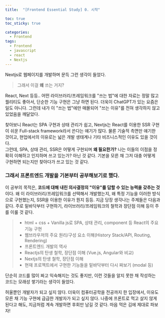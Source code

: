 ```yaml
---
title:  "[Frontend Essential Study] 0. 시작"

toc: true
toc_sticky: true

categories:
  - Frontend
tags:
  - Frontend
  - javascript
  - react
  - Nextjs
---
```



Nextjs로 웹페이지를 개발하며 문득 그런 생각이 들었다.
> 그래서 이걸 **왜** 쓰는 거지?

React, Next 등등.. 어떤 라이브러리/프레임워크를 "쓰는 법"에 대한 자료는 정말 많고 퀄리티도 좋아서, 단순한 기능 구현은 그냥 하면 된다. 더욱이 ChatGPT가 있는 요즘은 일도 아니다. 그런데 내가 이 "쓰는 법"에만 매몰되어 "쓰는 이유"를 전혀 생각하지 않고 있었음을 깨달았다.

찾아보니 React는 SPA 구현과 상태 관리가 쉽고, Nextjs는 React를 이용한 SSR 구현이 쉬운 Full-stack framework라서 쓴다는 얘기가 많다. 물론 기술적 측면만 얘기한 것이고, 현업에서의 이유로는 넓은 개발 생태계나 기타 비즈니스적인 이유도 있을 것이다.  
그런데, SPA, 상태 관리, SSR은 어떻게 구현되며 **왜 필요한가?** 나는 이들의 이점을 정확히 이해하고 인지하며 쓰고 있는가? 아닌 것 같다. 기본을 모른 채 그저 대충 어떻게 구현하면 되는지만 찾아다가 쓰고 있는 것 같다.

### 그래서 프론트엔드 개발을 기본부터 공부해보기로 했다.

이 공부의 목적은, **코드에 대해 내린 의사결정의 "이유"를 답할 수 있는 능력을 갖추는 것**이다. 왜 이 라이브러리/프레임워크를 선택해서 개발했는지, 왜 특정 기능을 이러한 방식으로 구현했는지, SSR을 이용한 이유가 뭔지 등등. 지금 당장 생각나는 주제들은 다음과 같다. 주로 밑바닥부터 구현하기, 라이브러리/프레임워크의 철학과 장단점 이해 등이 주를 이룰 것 같다.

> - html + css + Vanilla js로 SPA, 상태 관리, component 등 React의 주요 기능 구현
> - 웹브라우저의 주요 원리/구성 요소 이해(History Stack/API, Routing, Rendering)
> - 프론트엔드 개발의 역사
> - Reactjs의 탄생 철학, 장단점 이해 (Vue.js, Angular와 비교)
> - Nextjs의 탄생 철학, 장단점 이해
> - 현재 프로젝트에서 구현한 기능들을 밑바닥부터 다시 짜보기 (modal 등)

단순히 코드를 많이 짜고 익숙해지는 것도 좋지만, 이런 것들을 알지 못한 채 작성하는 코드는 모래성 쌓기라는 생각이 들었다.

허울뿐인 개발자가 되고 싶지 않다. 더욱이 컴퓨터공학을 전공까지 한 입장에서, 이유도 모른 채 기능 구현에 급급한 개발자가 되고 싶지 않다. 나중에 프론트로 먹고 살지 않게 된다고 해도, 지금처럼 계속 개발하면 후회만 남길 것 같다. 마음 먹은 김에 제대로 파보자!